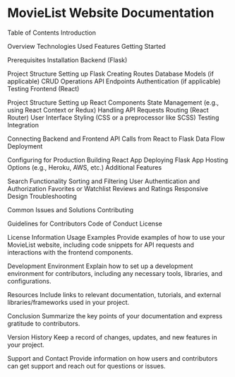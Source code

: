 # MovieList Website Documentation

Table of Contents
Introduction

Overview
Technologies Used
Features
Getting Started

Prerequisites
Installation
Backend (Flask)

Project Structure
Setting up Flask
Creating Routes
Database Models (if applicable)
CRUD Operations
API Endpoints
Authentication (if applicable)
Testing
Frontend (React)

Project Structure
Setting up React
Components
State Management (e.g., using React Context or Redux)
Handling API Requests
Routing (React Router)
User Interface
Styling (CSS or a preprocessor like SCSS)
Testing
Integration

Connecting Backend and Frontend
API Calls from React to Flask
Data Flow
Deployment

Configuring for Production
Building React App
Deploying Flask App
Hosting Options (e.g., Heroku, AWS, etc.)
Additional Features

Search Functionality
Sorting and Filtering
User Authentication and Authorization
Favorites or Watchlist
Reviews and Ratings
Responsive Design
Troubleshooting

Common Issues and Solutions
Contributing

Guidelines for Contributors
Code of Conduct
License

License Information
Usage Examples
Provide examples of how to use your MovieList website, including code snippets for API requests and interactions with the frontend components.

Development Environment
Explain how to set up a development environment for contributors, including any necessary tools, libraries, and configurations.

Resources
Include links to relevant documentation, tutorials, and external libraries/frameworks used in your project.

Conclusion
Summarize the key points of your documentation and express gratitude to contributors.

Version History
Keep a record of changes, updates, and new features in your project.

Support and Contact
Provide information on how users and contributors can get support and reach out for questions or issues.
 
